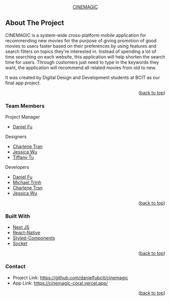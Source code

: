 <div align="center">
  <a href="https://github.com/danielfubcit/cinemagic">
   CINEMAGIC
  </a>
  
</div>

<!-- ABOUT THE PROJECT -->
## About The Project

CINEMAGIC is a system-wide cross-platform mobile application for recommending new movies for the purpose of giving promotion of good movies to users faster based on their preferences by using features and search filters on topics they're interested in. Instead of spending a lot of time searching on each website, this application will help shorten the search time for users. Through customers just need to type in the keywords they want, the application will recommend all related movies from old to new. 

It was created by Digital Design and Development students at BCIT as our final app project.

<p align="right">(<a href="#top">back to top</a>)</p>

<!-- ABOUT TEAM MEMBERS -->
### Team Members

Project Manager

* [Daniel Fu](https://github.com/danielfubcit)

Designers

* [Charlene Tran](https://github.com/CharleneTran)
* [Jessica Wu](https://github.com/JessicaW0)
* [Tiffany Tu](https://github.com/tifftu)

Developers

* [Daniel Fu](https://github.com/danielfubcit)
* [Michael Trinh](https://github.com/michaelatrinh)
* [Charlene Tran](https://github.com/CharleneTran)
* [Jessica Wu](https://github.com/JessicaW0)

<p align="right">(<a href="#top">back to top</a>)</p>

### Built With

* [Next JS](https://nextjs.org/)
* [React-Native](https://reactnative.dev/)
* [Styled-Components](https://styled-components.com/)
* [Socket](https://socket.io/)

<p align="right">(<a href="#top">back to top</a>)</p>


### Contact

* Project Link: https://github.com/danielfubcit/cinemagic
* App Link: https://cinemagic-coral.vercel.app/

<p align="right">(<a href="#top">back to top</a>)</p>

